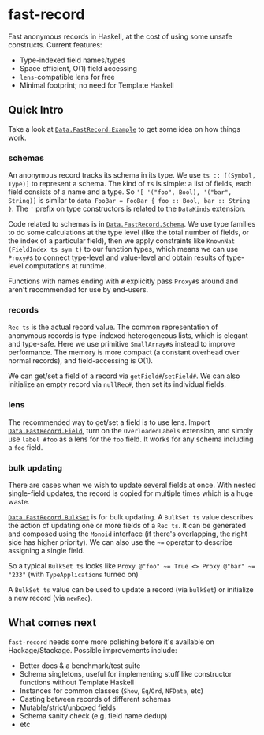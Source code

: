 # fast-record

Fast anonymous records in Haskell, at the cost of using some unsafe constructs. Current features:

* Type-indexed field names/types
* Space efficient, O(1) field accessing
* `lens`-compatible lens for free
* Minimal footprint; no need for Template Haskell

## Quick Intro

Take a look at [`Data.FastRecord.Example`](src/Data/FastRecord/Example.hs) to get some idea on how things work.

### schemas

An anonymous record tracks its schema in its type. We use `ts :: [(Symbol, Type)]` to represent a schema. The kind of `ts` is simple: a list of fields, each field consists of a name and a type. So `'[ '("foo", Bool), '("bar", String)]` is similar to `data FooBar = FooBar { foo :: Bool, bar :: String }`. The `'` prefix on type constructors is related to the `DataKinds` extension.

Code related to schemas is in [`Data.FastRecord.Schema`](src/Data/FastRecord/Schema.hs). We use type families to do some calculations at the type level (like the total number of fields, or the index of a particular field), then we apply constraints like `KnownNat (FieldIndex ts sym t)` to our function types, which means we can use `Proxy#`s to connect type-level and value-level and obtain results of type-level computations at runtime.

Functions with names ending with `#` explicitly pass `Proxy#`s around and aren't recommended for use by end-users.

### records

`Rec ts` is the actual record value. The common representation of anonymous records is type-indexed heterogeneous lists, which is elegant and type-safe. Here we use primitive `SmallArray#`s instead to improve performance. The memory is more compact (a constant overhead over normal records), and field-accessing is O(1).

We can get/set a field of a record via `getField#`/`setField#`. We can also initialize an empty record via `nullRec#`, then set its individual fields.

### lens

The recommended way to get/set a field is to use lens. Import [`Data.FastRecord.Field`](src/Data/FastRecord/Field), turn on the `OverloadedLabels` extension, and simply use `label #foo` as a lens for the `foo` field. It works for any schema including a `foo` field.

### bulk updating

There are cases when we wish to update several fields at once. With nested single-field updates, the record is copied for multiple times which is a huge waste.

[`Data.FastRecord.BulkSet`](src/Data/FastRecord/BulkSet.hs) is for bulk updating. A `BulkSet ts` value describes the action of updating one or more fields of a `Rec ts`. It can be generated and composed using the `Monoid` interface (if there's overlapping, the right side has higher priority). We can also use the `~=` operator to describe assigning a single field.

So a typical `BulkSet ts` looks like `Proxy @"foo" ~= True <> Proxy @"bar" ~= "233"` (with `TypeApplications` turned on)

A `BulkSet ts` value can be used to update a record (via `bulkSet`) or initialize a new record (via `newRec`).

## What comes next

`fast-record` needs some more polishing before it's available on Hackage/Stackage. Possible improvements include:

* Better docs & a benchmark/test suite
* Schema singletons, useful for implementing stuff like constructor functions without Template Haskell
* Instances for common classes (`Show`, `Eq`/`Ord`, `NFData`, etc)
* Casting between records of different schemas
* Mutable/strict/unboxed fields
* Schema sanity check (e.g. field name dedup)
* etc
